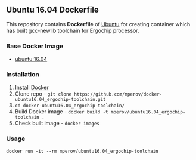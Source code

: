 ## Ubuntu 16.04 Dockerfile

This repository contains **Dockerfile** of [Ubuntu](http://www.ubuntu.com/) for creating container which has built gcc-newlib toolchain for Ergochip processor.

### Base Docker Image

* [ubuntu:16.04](https://hub.docker.com/_/ubuntu)

### Installation

1. Install [Docker](https://www.docker.com/)
2. Clone repo - `git clone https://github.com/mperov/docker-ubuntu16.04_ergochip-toolchain.git`
3. `cd docker-ubuntu16.04_ergochip-toolchain/`
4. Build Docker image - `docker build -t mperov/ubuntu16.04_ergochip-toolchain .`
5. Check built image - `docker images`

### Usage

    docker run -it --rm mperov/ubuntu16.04_ergochip-toolchain
